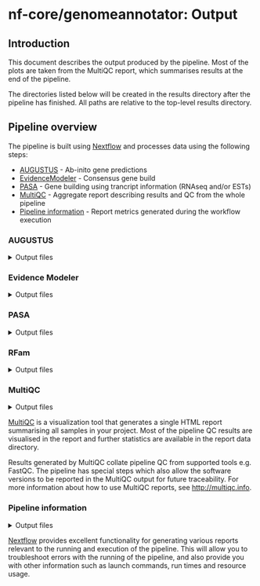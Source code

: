 # nf-core/genomeannotator: Output

## Introduction

This document describes the output produced by the pipeline. Most of the plots are taken from the MultiQC report, which summarises results at the end of the pipeline.

The directories listed below will be created in the results directory after the pipeline has finished. All paths are relative to the top-level results directory.

## Pipeline overview

The pipeline is built using [Nextflow](https://www.nextflow.io/) and processes data using the following steps:

- [AUGUSTUS](#augustus) - Ab-inito gene predictions
- [EvidenceModeler](#evidencemodeler) - Consensus gene build
- [PASA](#pasa) - Gene building using trancript information (RNAseq and/or ESTs)
- [MultiQC](#multiqc) - Aggregate report describing results and QC from the whole pipeline
- [Pipeline information](#pipeline-information) - Report metrics generated during the workflow execution

### AUGUSTUS

<details markdown="1">
<summary>Output files</summary>

- `annotations/augustus`
  - `*.augustus.gff`: The gene build produced by AUGUSTUS in GFF3 format.
  - `*.proteins.fa`: The protein sequences corresponding to the AUGUSTUS gene build.
  - `*.cdna.fa`: The cDNA sequences corresponding to the AUGUSTUS gene build.
  - `*.cds.fa`: The CDS sequences corresponding to the AUGUSTUS gene build.

</details>

### Evidence Modeler

<details markdown="1">
<summary>Output files</summary>

- `annotations/evm`
  - `*.evm.gff`: The gene build produced by EVM in GFF3 format.
  - `*.proteins.fa`: The protein sequences corresponding to the EVM gene build.
  - `*.cdna.fa`: The cDNA sequences corresponding to the EVM gene build.
  - `*.cds.fa`: The CDS sequences corresponding to the EVM gene build.

</details>

### PASA

<details markdown="1">
<summary>Output files</summary>

- `annotations/pasa`
  - `*.pasa.gff`: The gene build produced by PASA in GFF3 format.
  - `*.proteins.fa`: The protein sequences corresponding to the PASA gene build.
  - `*.cdna.fa`: The cDNA sequences corresponding to the PASA gene build.
  - `*.cds.fa`: The CDS sequences corresponding to the PASA gene build.

</details>

### RFam

<details markdown="1">
<summary>Output files</summary>

- `annotations/ncrna`
  - `*.rfam.gff`: Non-coding RNA preductions using RFam 14.

</details>

### MultiQC

<details markdown="1">
<summary>Output files</summary>

- `multiqc/`
  - `multiqc_report.html`: a standalone HTML file that can be viewed in your web browser.
  - `multiqc_data/`: directory containing parsed statistics from the different tools used in the pipeline.
  - `multiqc_plots/`: directory containing static images from the report in various formats.

</details>

[MultiQC](http://multiqc.info) is a visualization tool that generates a single HTML report summarising all samples in your project. Most of the pipeline QC results are visualised in the report and further statistics are available in the report data directory.

Results generated by MultiQC collate pipeline QC from supported tools e.g. FastQC. The pipeline has special steps which also allow the software versions to be reported in the MultiQC output for future traceability. For more information about how to use MultiQC reports, see <http://multiqc.info>.

### Pipeline information

<details markdown="1">
<summary>Output files</summary>

- `pipeline_info/`
  - Reports generated by Nextflow: `execution_report.html`, `execution_timeline.html`, `execution_trace.txt` and `pipeline_dag.dot`/`pipeline_dag.svg`.
  - Reports generated by the pipeline: `pipeline_report.html`, `pipeline_report.txt` and `software_versions.yml`. The `pipeline_report*` files will only be present if the `--email` / `--email_on_fail` parameter's are used when running the pipeline.
  - Reformatted samplesheet files used as input to the pipeline: `samplesheet.valid.csv`.

</details>

[Nextflow](https://www.nextflow.io/docs/latest/tracing.html) provides excellent functionality for generating various reports relevant to the running and execution of the pipeline. This will allow you to troubleshoot errors with the running of the pipeline, and also provide you with other information such as launch commands, run times and resource usage.
